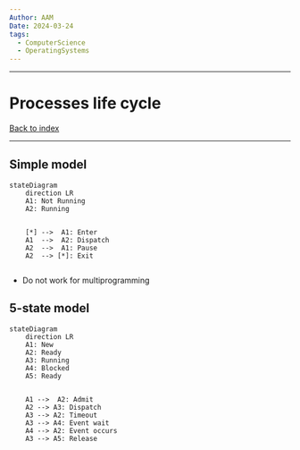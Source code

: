 ```yaml
---
Author: AAM
Date: 2024-03-24
tags:
  - ComputerScience
  - OperatingSystems
---
```

---
# Processes life cycle

[Back to index](../OS.md)

---

## Simple model

```mermaid
stateDiagram
    direction LR
	A1: Not Running
	A2: Running


    [*] -->  A1: Enter
	A1  -->  A2: Dispatch
	A2  -->  A1: Pause
	A2  --> [*]: Exit
    
```
- Do not work for multiprogramming

## 5-state model

```mermaid
stateDiagram
    direction LR
	A1: New
	A2: Ready
	A3: Running
	A4: Blocked
	A5: Ready


    A1 -->  A2: Admit
	A2 --> A3: Dispatch
	A3 --> A2: Timeout
	A3 --> A4: Event wait
	A4 --> A2: Event occurs
	A3 --> A5: Release
    
```
